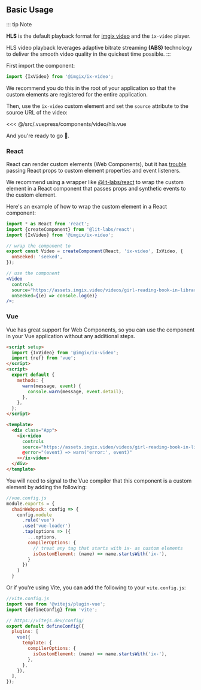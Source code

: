 ## Basic Usage

::: tip Note

**HLS** is the default playback format for [imgix video](https://blog.imgix.com/2021/12/15/streaming-video-part-3-http-live-streaming) and the `ix-video` player.

HLS video playback leverages adaptive bitrate streaming **(ABS)** technology to deliver the smooth video quality in the quickest time possible.
:::

First import the component:

```js
import {IxVideo} from '@imgix/ix-video';
```

We recommend you do this in the root of your application so that the custom elements are registered for the entire application.

Then, use the `ix-video` custom element and set the `source` attribute to the source URL of the video:

<<< @/src/.vuepress/components/video/hls.vue

And you're ready to go 🎉.

<video-hls></video-hls>

### React

React can render custom elements (Web Components), but it has [trouble](https://custom-elements-everywhere.com/#react) passing React props to custom element properties and event listeners.

We recommend using a wrapper like [@lit-labs/react](https://github.com/lit/lit/tree/main/packages/labs/react#readme) to wrap the custom element in a React component that passes props and synthetic events to the custom element.

Here's an example of how to wrap the custom element in a React component:

```jsx
import * as React from 'react';
import {createComponent} from '@lit-labs/react';
import {IxVideo} from '@imgix/ix-video';

// wrap the component to
export const Video = createComponent(React, 'ix-video', IxVideo, {
  onSeeked: 'seeked',
});

// use the component
<Video
  controls
  source="https://assets.imgix.video/videos/girl-reading-book-in-library.mp4"
  onSeeked={(e) => console.log(e)}
/>;
```

### Vue

Vue has great support for Web Components, so you can use the component in your Vue application without any additional steps.

```html
<script setup>
  import {IxVideo} from '@imgix/ix-video';
  import {ref} from 'vue';
</script>
<script>
  export default {
    methods: {
      warn(message, event) {
        console.warn(message, event.detail);
      },
    },
  };
</script>

<template>
  <div class="App">
    <ix-video
      controls
      source="https://assets.imgix.video/videos/girl-reading-book-in-library.mp4"
      @error="(event) => warn('error:', event)"
    ></ix-video>
  </div>
</template>
```

You will need to signal to the Vue compiler that this component is a custom element by adding the following:

```js
//vue.config.js
module.exports = {
  chainWebpack: config => {
    config.module
      .rule('vue')
      .use('vue-loader')
      .tap(options => ({
        ...options,
        compilerOptions: {
          // treat any tag that starts with ix- as custom elements
          isCustomElement: (name) => name.startsWith('ix-'),
        }
      })
    )
  }
```

Or if you're using Vite, you can add the following to your `vite.config.js`:

```js
//vite.config.js
import vue from '@vitejs/plugin-vue';
import {defineConfig} from 'vite';

// https://vitejs.dev/config/
export default defineConfig({
  plugins: [
    vue({
      template: {
        compilerOptions: {
          isCustomElement: (name) => name.startsWith('ix-'),
        },
      },
    }),
  ],
});
```
